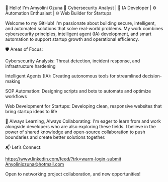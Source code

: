 👋 Hello! I'm Amyolini Ozuna
🔐 Cybersecurity Analyst | 🤖 IA Developer | ⚙️ Automation Enthusiast | 🌐 Web Builder for Startups

Welcome to my GitHub! I'm passionate about building secure, intelligent, and automated solutions that solve real-world problems. My work combines cybersecurity principles, intelligent agent (IA) development, and smart automation to support startup growth and operational efficiency.

🛡️ Areas of Focus:

Cybersecurity Analysis: Threat detection, incident response, and infrastructure hardening

Intelligent Agents (IA): Creating autonomous tools for streamlined decision-making

SOP Automation: Designing scripts and bots to automate and optimize workflows

Web Development for Startups: Developing clean, responsive websites that bring startup ideas to life

🤝 Always Learning, Always Collaborating:
I'm eager to learn from and work alongside developers who are also exploring these fields. I believe in the power of shared knowledge and open-source collaboration to push boundaries and create better solutions together.

📬 Let’s Connect:

https://www.linkedin.com/feed/?trk=warm-login-submit
Anyoliniozuna@hotmail.com

Open to networking project collaboration, and new opportunities!
